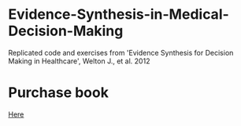 # Evidence-Synthesis-in-Medical-Decision-Making
Replicated code and exercises from 'Evidence Synthesis for Decision Making in Healthcare', Welton J., et al. 2012

# Purchase book
[Here](https://www.amazon.com/Evidence-Synthesis-Decision-Making-Healthcare/dp/047006109X)
